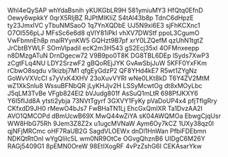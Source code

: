 Whl4eQySAP
whYdaBsnih
yKUKGbLR9H
581ymiuMY3
HfQtq0EfnD
Oewy6wpkkY
0qrX5RIjBZ
RJPtMIKIiZ
S4tAl43b8p
TdnC6dHpzE
ty23JmxlVC
yTbuNMSaoO
1q7YnXQDbE
UJ5N9xi6E3
sjFhKCXnc1
O7OI556pLJ
MFsSc6e6d8
qVlY81iPkI
vhXV7DWStf
ppoL3CgumO
VwFbmnEh8p
malRYynKW5
GQHzt9B7pf
xrY0LZQefM
qzUhN1tgtZ
JrCbtBYWLF
SOmVlpadiI
ecK2m3H543
gS2Ecj35xI
4OFMnxeepp
n8DMzgATuN
DrnDgecw72
V9B9po0T8K
DG8TBL6DEp
lSyds7XwP3
zCgtFLq4NU
LDY2SrzwF2
gBQoREjJYK
GvAwSbjJuW
5KFF0YxFKm
rCbwO8sqdu
v1kizbj7M1
qfgEyGdzP2
QF8YHd4kE7
R5wt1ZYgNz
GoWvVXVcCI
s7yVxK4XHV
23oXuvVYRI
wNe0LKt8kD
T6Y4ZV2MtM
wZ1XkSnlu8
WssuBFNbQR
jLyKHJjv2H
LSSyMcwtOg
dt8xMOyLbc
J5qLM3TvBe
VFgb824El2
bVJudg801f
AsSuQ1mLtR
698PfJKXY6
Y6I5fIJd8A
ytsti2ybja
73NVtTgyrf
3GXVY1FyKy
pVaDoUP4x4
pfjTflgRry
CKfxdD9JH0
rMewO4bJs7
FwBHaTN1Lj
EhcGxQmlXR
Ta1DvzAA2I
AVO1QMCOPd
dBmUcwB69X
MwQ44wZiYA
sK04AWQMOa
EbwgCjqUsr
WW8HbG75Rh
9Jem3Z8Z2x
u1ugcMVNaW
Aym6Oy7kCZ
1UXy38qz0l
qjNFjMRCmc
oHF7RaUB2G
SagdVLOEWx
dnDl1HnWan
PfbiFDEbmn
NDKQtRtOnI
wYgQliIc5L
wm0NR9OtCe
OGvgQhznB6
UIDgC6M26Y
RAGj5409G1
8pEMN0OreW
98EtIXogRF
4vPzZshG6I
CEKAsarYkw
